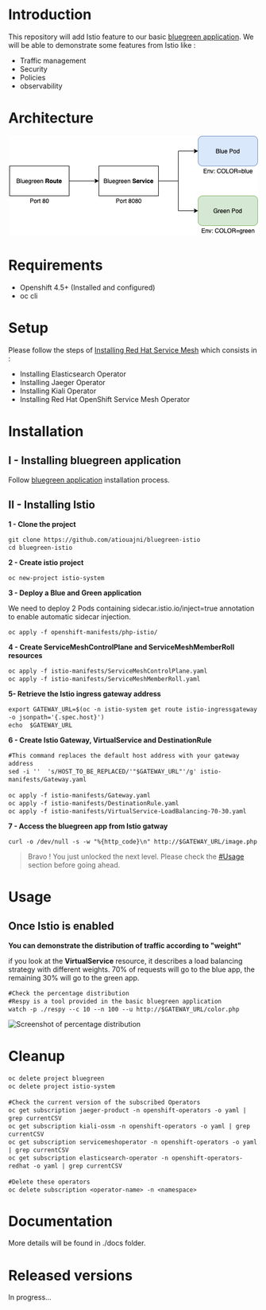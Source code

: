 # Introduction

This repository will add Istio feature to our basic [bluegreen application](https://github.com/atiouajni/bluegreen).
We will be able to demonstrate some features from Istio like :

- Traffic management
- Security
- Policies
- observability

# Architecture

<p align="center">
<img src="./docs/img/bluegreen-services.png" />
</p>

# Requirements

- Openshift 4.5+ (Installed and configured)
- oc cli

# Setup

Please follow the steps of [Installing Red Hat Service Mesh](https://docs.openshift.com/container-platform/4.5/service_mesh/service_mesh_install/installing-ossm.html#ossm-operator-install-elasticsearch_installing-ossm) which consists in :

- Installing Elasticsearch Operator
- Installing Jaeger Operator
- Installing Kiali Operator
- Installing Red Hat OpenShift Service Mesh Operator

# Installation
## I - Installing bluegreen application

Follow [bluegreen application](https://github.com/atiouajni/bluegreen#installation) installation process.
  
## II - Installing Istio

**1 - Clone the project**

```shell
git clone https://github.com/atiouajni/bluegreen-istio
cd bluegreen-istio
```

**2 - Create istio project**
 
```shell
oc new-project istio-system
```

**3 - Deploy a Blue and Green application**

We need to deploy 2 Pods containing sidecar.istio.io/inject=true annotation to enable automatic sidecar injection.

```shell
oc apply -f openshift-manifests/php-istio/
```

**4 - Create ServiceMeshControlPlane and ServiceMeshMemberRoll resources**

```shell
oc apply -f istio-manifests/ServiceMeshControlPlane.yaml
oc apply -f istio-manifests/ServiceMeshMemberRoll.yaml
```

**5- Retrieve the Istio ingress gateway address**

```shell
export GATEWAY_URL=$(oc -n istio-system get route istio-ingressgateway -o jsonpath='{.spec.host}')
echo  $GATEWAY_URL

```

**6 - Create Istio Gateway, VirtualService and DestinationRule**

```shell
#This command replaces the default host address with your gateway address
sed -i ''  's/HOST_TO_BE_REPLACED/'"$GATEWAY_URL"'/g' istio-manifests/Gateway.yaml

oc apply -f istio-manifests/Gateway.yaml
oc apply -f istio-manifests/DestinationRule.yaml
oc apply -f istio-manifests/VirtualService-LoadBalancing-70-30.yaml
```

**7 - Access the bluegreen app from Istio gatway**

```shell
curl -o /dev/null -s -w "%{http_code}\n" http://$GATEWAY_URL/image.php
```

> Bravo ! You just unlocked the next level. Please check the [#Usage](#Usage) section before going ahead.

# Usage  

## Once Istio is enabled

**You can demonstrate the distribution of traffic according to "weight"**

if you look at the **VirtualService** resource, it describes a load balancing strategy with different weights. 70% of requests will go to the blue app, the remaining 30% will go to the green app.

```shell
#Check the percentage distribution
#Respy is a tool provided in the basic bluegreen application
watch -p ./respy --c 10 --n 100 --u http://$GATEWAY_URL/color.php
````

![Screenshot of percentage distribution](./docs/img/blue-green-70-30.png)

# Cleanup

```shell
oc delete project bluegreen
oc delete project istio-system
  
#Check the current version of the subscribed Operators
oc get subscription jaeger-product -n openshift-operators -o yaml | grep currentCSV
oc get subscription kiali-ossm -n openshift-operators -o yaml | grep currentCSV
oc get subscription servicemeshoperator -n openshift-operators -o yaml | grep currentCSV
oc get subscription elasticsearch-operator -n openshift-operators-redhat -o yaml | grep currentCSV
  
#Delete these operators
oc delete subscription <operator-name> -n <namespace>
```

# Documentation

More details will be found in ./docs folder.

# Released versions

In progress...